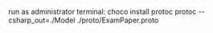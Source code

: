 run as administrator terminal: choco install protoc
protoc --csharp_out=./Model ./proto/ExamPaper.proto